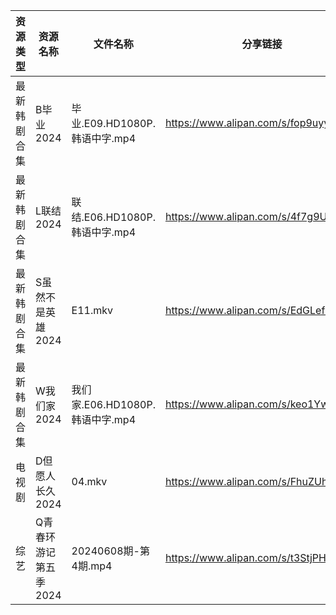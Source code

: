 | 资源类型   | 资源名称          | 文件名称                     | 分享链接                                 | 更新时间                |
| ------ | ------------- | ------------------------ | ------------------------------------ | ------------------- |
| 最新韩剧合集 | B毕业2024       | 毕业.E09.HD1080P.韩语中字.mp4  | https://www.alipan.com/s/fop9uyywL8B | 2024-06-09 00:05:07 |
| 最新韩剧合集 | L联结2024       | 联结.E06.HD1080P.韩语中字.mp4  | https://www.alipan.com/s/4f7g9UiAEUn | 2024-06-09 00:08:36 |
| 最新韩剧合集 | S虽然不是英雄2024   | E11.mkv                  | https://www.alipan.com/s/EdGLefHeWvz | 2024-06-09 00:06:35 |
| 最新韩剧合集 | W我们家2024      | 我们家.E06.HD1080P.韩语中字.mp4 | https://www.alipan.com/s/keo1YwSJiuD | 2024-06-09 00:08:55 |
| 电视剧    | D但愿人长久2024    | 04.mkv                   | https://www.alipan.com/s/FhuZUhrsRyc | 2024-06-09 00:05:10 |
| 综艺     | Q青春环游记第五季2024 | 20240608期-第4期.mp4        | https://www.alipan.com/s/t3StjPH9G3k | 2024-06-09 00:07:44 |
